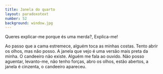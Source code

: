 ```yaml
---
title: Janela do quarto
layout: paradoxotext
number: 52
background: window.jpg
---
```


Queres explicar-me porque és uma merda?, Explica-me!

Ao passo que a cama estremece, alguém toca as minhas costas. Tento abrir os olhos, mas não posso. A janela que vejo é uma versão mais preta da minha. O candeeiro não existe. Alguém me fala ao ouvido. Não posso aguentar, levanto-me, não tenho forças, abro os olhos, estão abertos, a janela é cinzenta, o candeeiro apareceu.
